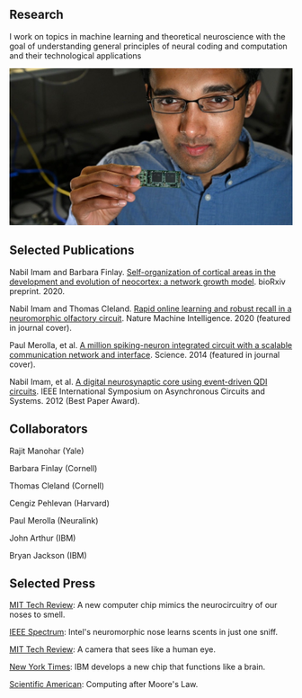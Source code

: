 ## Research

I work on topics in machine learning and theoretical neuroscience with the goal of understanding general principles of neural coding and computation and their technological applications

![Image](nabil.imam.jpg)

## Selected Publications

Nabil Imam and Barbara Finlay. [Self-organization of cortical areas in the development and evolution of neocortex: a network growth model](Imam_Finlay_2020.pdf). bioRxiv preprint. 2020. 

Nabil Imam and Thomas Cleland. [Rapid online learning and robust recall in a neuromorphic olfactory circuit](Imam_Cleland_2020.pdf). Nature Machine Intelligence. 2020 (featured in journal cover). 

Paul Merolla, et al. [A million spiking-neuron integrated circuit with a scalable communication network and interface](IBM_TrueNorth.pdf). Science. 2014 (featured in journal cover). 

Nabil Imam, et al.  [A digital neurosynaptic core using event-driven QDI circuits](Imam_ASYNC_2012.pdf). IEEE International Symposium on Asynchronous Circuits and Systems. 2012 (Best Paper Award). 

## Collaborators

Rajit Manohar (Yale)

Barbara Finlay (Cornell)

Thomas Cleland (Cornell)

Cengiz Pehlevan (Harvard)

Paul Merolla (Neuralink)

John Arthur (IBM)

Bryan Jackson (IBM)

## Selected Press

[MIT Tech Review](https://www.technologyreview.com/2020/03/16/905295/ai-intel-neuromorphic-chip-mimics-brain-to-smell/): A new computer chip mimics the neurocircuitry of our noses to smell. 

[IEEE Spectrum](https://spectrum.ieee.org/tech-talk/artificial-intelligence/machine-learning/intels-neuromorphic-nose-learns-scents-in-just-one-sniff): Intel's neuromorphic nose learns scents in just one sniff. 

[MIT Tech Review](https://www.technologyreview.com/2013/08/23/176671/a-camera-that-sees-like-the-human-eye/): A camera that sees like a human eye​.

[New York Times](https://www.nytimes.com/2014/08/08/science/new-computer-chip-is-designed-to-work-like-the-brain.html): IBM develops a new chip that functions like a brain.

[Scientific American](https://www.scientificamerican.com/article/moores-law-computing-after-moores-law/): Computing after Moore's Law.
